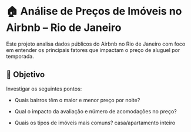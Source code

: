 # 🏠 Análise de Preços de Imóveis no Airbnb – Rio de Janeiro

Este projeto analisa dados públicos do Airbnb no Rio de Janeiro com foco em entender os principais fatores que impactam o preço de aluguel por temporada.

## 📌 Objetivo
Investigar os seguintes pontos:
- Quais bairros têm o maior e menor preço por noite?
    
- Qual o impacto da avaliação e número de acomodações no preço?
- Quais os tipos de imóveis mais comuns?
    casa/apartamento inteiro